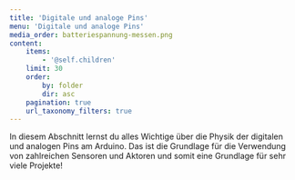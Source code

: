 ```yaml
---
title: 'Digitale und analoge Pins'
menu: 'Digitale und analoge Pins'
media_order: batteriespannung-messen.png
content:
    items:
        - '@self.children'
    limit: 30
    order:
        by: folder
        dir: asc
    pagination: true
    url_taxonomy_filters: true
---
```


<style>
    body {
        --abk: 'EG.DAP';
    }
</style>

In diesem Abschnitt lernst du alles Wichtige über die Physik der digitalen und analogen Pins am Arduino. Das ist die Grundlage für die Verwendung von zahlreichen Sensoren und Aktoren und somit eine Grundlage für sehr viele Projekte!
